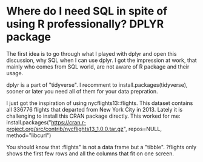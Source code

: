 # Where do I need SQL in spite of using R professionally? DPLYR package
The first idea is to go through what I played with dplyr and open this discussion, why SQL when I can use dplyr. 
I got the impression at work, that mainly who comes from SQL world, are not aware of R package and their usage. 

dplyr is a part of "tidyverse".  I recomment to install.packages(tidyverse), sooner or later you need all of them for your data prepration. 


I just got the inspiration of using nycflights13::flights. This dataset contains all 336776 flights that departed from New York City in 2013. Lately it is challenging to install this CRAN package directly. This worked for me:
install.packages("https://cran.r-project.org/src/contrib/nycflights13_1.0.0.tar.gz", repos=NULL, method="libcurl")

You should know that :flights" is not a data frame but a "tibble".  ?flights only shows the first few rows and all the columns that fit on one screen. 
